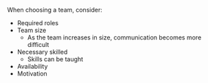 When choosing a team, consider:
-   Required roles
-   Team size
    -   As the team increases in size, communication becomes more difficult
-   Necessary skilled
    -   Skills can be taught
-   Availability
-   Motivation